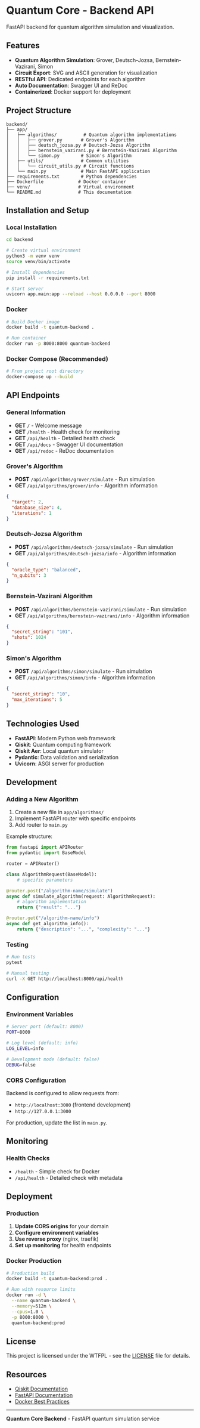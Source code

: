 # Quantum Core - Backend API

FastAPI backend for quantum algorithm simulation and visualization.

## Features

- **Quantum Algorithm Simulation**: Grover, Deutsch-Jozsa, Bernstein-Vazirani, Simon
- **Circuit Export**: SVG and ASCII generation for visualization
- **RESTful API**: Dedicated endpoints for each algorithm
- **Auto Documentation**: Swagger UI and ReDoc
- **Containerized**: Docker support for deployment

## Project Structure

```
backend/
├── app/
│   ├── algorithms/          # Quantum algorithm implementations
│   │   ├── grover.py       # Grover's Algorithm
│   │   ├── deutsch_jozsa.py # Deutsch-Jozsa Algorithm
│   │   ├── bernstein_vazirani.py # Bernstein-Vazirani Algorithm
│   │   └── simon.py        # Simon's Algorithm
│   ├── utils/              # Common utilities
│   │   └── circuit_utils.py # Circuit functions
│   └── main.py             # Main FastAPI application
├── requirements.txt        # Python dependencies
├── Dockerfile             # Docker container
├── venv/                  # Virtual environment
└── README.md              # This documentation
```

## Installation and Setup

### Local Installation

```bash
cd backend

# Create virtual environment
python3 -m venv venv
source venv/bin/activate

# Install dependencies
pip install -r requirements.txt

# Start server
uvicorn app.main:app --reload --host 0.0.0.0 --port 8000
```

### Docker

```bash
# Build Docker image
docker build -t quantum-backend .

# Run container
docker run -p 8000:8000 quantum-backend
```

### Docker Compose (Recommended)

```bash
# From project root directory
docker-compose up --build
```

## API Endpoints

### General Information

- **GET** `/` - Welcome message
- **GET** `/health` - Health check for monitoring
- **GET** `/api/health` - Detailed health check
- **GET** `/api/docs` - Swagger UI documentation
- **GET** `/api/redoc` - ReDoc documentation

### Grover's Algorithm

- **POST** `/api/algorithms/grover/simulate` - Run simulation
- **GET** `/api/algorithms/grover/info` - Algorithm information

```json
{
  "target": 2,
  "database_size": 4,
  "iterations": 1
}
```

### Deutsch-Jozsa Algorithm

- **POST** `/api/algorithms/deutsch-jozsa/simulate` - Run simulation
- **GET** `/api/algorithms/deutsch-jozsa/info` - Algorithm information

```json
{
  "oracle_type": "balanced",
  "n_qubits": 3
}
```

### Bernstein-Vazirani Algorithm

- **POST** `/api/algorithms/bernstein-vazirani/simulate` - Run simulation
- **GET** `/api/algorithms/bernstein-vazirani/info` - Algorithm information

```json
{
  "secret_string": "101",
  "shots": 1024
}
```

### Simon's Algorithm

- **POST** `/api/algorithms/simon/simulate` - Run simulation
- **GET** `/api/algorithms/simon/info` - Algorithm information

```json
{
  "secret_string": "10",
  "max_iterations": 5
}
```

## Technologies Used

- **FastAPI**: Modern Python web framework
- **Qiskit**: Quantum computing framework
- **Qiskit Aer**: Local quantum simulator
- **Pydantic**: Data validation and serialization
- **Uvicorn**: ASGI server for production

## Development

### Adding a New Algorithm

1. Create a new file in `app/algorithms/`
2. Implement FastAPI router with specific endpoints
3. Add router to `main.py`

Example structure:

```python
from fastapi import APIRouter
from pydantic import BaseModel

router = APIRouter()

class AlgorithmRequest(BaseModel):
    # specific parameters

@router.post("/algorithm-name/simulate")
async def simulate_algorithm(request: AlgorithmRequest):
    # algorithm implementation
    return {"result": "..."}

@router.get("/algorithm-name/info")
async def get_algorithm_info():
    return {"description": "...", "complexity": "..."}
```

### Testing

```bash
# Run tests
pytest

# Manual testing
curl -X GET http://localhost:8000/api/health
```

## Configuration

### Environment Variables

```bash
# Server port (default: 8000)
PORT=8000

# Log level (default: info)
LOG_LEVEL=info

# Development mode (default: false)
DEBUG=false
```

### CORS Configuration

Backend is configured to allow requests from:
- `http://localhost:3000` (frontend development)
- `http://127.0.0.1:3000`

For production, update the list in `main.py`.

## Monitoring

### Health Checks

- `/health` - Simple check for Docker
- `/api/health` - Detailed check with metadata

## Deployment

### Production

1. **Update CORS origins** for your domain
2. **Configure environment variables**
3. **Use reverse proxy** (nginx, traefik)
4. **Set up monitoring** for health endpoints

### Docker Production

```bash
# Production build
docker build -t quantum-backend:prod .

# Run with resource limits
docker run -d \
  --name quantum-backend \
  --memory=512m \
  --cpus=1.0 \
  -p 8000:8000 \
  quantum-backend:prod
```

## License

This project is licensed under the WTFPL - see the [LICENSE](../LICENSE) file for details.

## Resources

- [Qiskit Documentation](https://qiskit.org/documentation/)
- [FastAPI Documentation](https://fastapi.tiangolo.com/)
- [Docker Best Practices](https://docs.docker.com/develop/best-practices/)

---

**Quantum Core Backend** - FastAPI quantum simulation service

